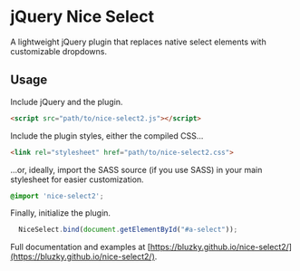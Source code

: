# jQuery Nice Select

A lightweight jQuery plugin that replaces native select elements with customizable dropdowns.

## Usage

Include jQuery and the plugin.

```html
<script src="path/to/nice-select2.js"></script>
```

Include the plugin styles, either the compiled CSS...

```html
<link rel="stylesheet" href="path/to/nice-select2.css">
```

...or, ideally, import the SASS source (if you use SASS) in your main stylesheet for easier customization.

```scss
@import 'nice-select2';
```

Finally, initialize the plugin.

```javascript
  NiceSelect.bind(document.getElementById("#a-select"));
```

Full documentation and examples at [https://bluzky.github.io/nice-select2/](https://bluzky.github.io/nice-select2/).
